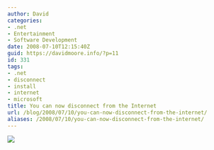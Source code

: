 ```yaml
---
author: David
categories:
- .net
- Entertainment
- Software Development
date: 2008-07-10T12:15:40Z
guid: https://davidmoore.info/?p=11
id: 331
tags:
- .net
- disconnect
- install
- internet
- microsoft
title: You can now disconnect from the Internet
url: /blog/2008/07/10/you-can-now-disconnect-from-the-internet/
aliases: /2008/07/10/you-can-now-disconnect-from-the-internet/
---
```


![](http://i35.tinypic.com/sb0ifs.jpg)
